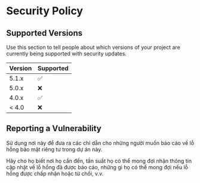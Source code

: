 # Security Policy

## Supported Versions

Use this section to tell people about which versions of your project are
currently being supported with security updates.

| Version | Supported          |
| ------- | ------------------ |
| 5.1.x   | :white_check_mark: |
| 5.0.x   | :x:                |
| 4.0.x   | :white_check_mark: |
| < 4.0   | :x:                |

## Reporting a Vulnerability
Sử dụng nơi này để đưa ra các chỉ dẫn cho những người muốn báo cáo về lỗ hỗng bảo mật riêng tư trong dự án này.

Hãy cho họ biết nơi họ cần đến, tần suất họ có thể mong đợi nhận thông tin cập nhật về lỗ hổng đã được báo cáo, những gì họ có thể mong đợi nếu lỗ hổng được chấp nhận hoặc từ chối, v.v.

